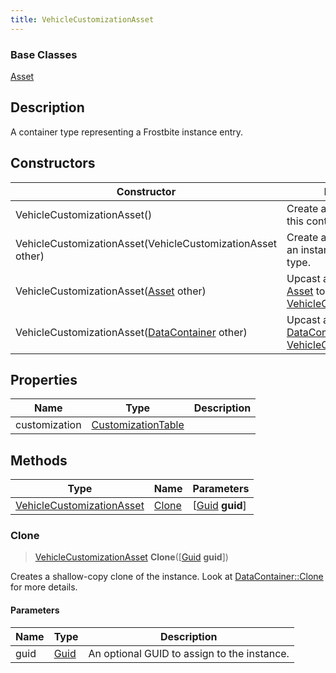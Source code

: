 ```yaml
---
title: VehicleCustomizationAsset
---
```

### Base Classes

[Asset](/vext/ref/fb/asset/)

## Description

A container type representing a Frostbite instance entry.

## Constructors

| Constructor                                                                          | Description                                                                                                                               |
| ------------------------------------------------------------------------------------ | ----------------------------------------------------------------------------------------------------------------------------------------- |
| VehicleCustomizationAsset()                                                          | Create a new instance of this container type.                                                                                             |
| VehicleCustomizationAsset(VehicleCustomizationAsset other)                           | Create a reference copy of an instance of the same type.                                                                                  |
| VehicleCustomizationAsset([Asset](/vext/ref/fb/asset/) other)                                      | Upcast an instance of type [Asset](/vext/ref/fb/asset/) to [VehicleCustomizationAsset](/vext/ref/fb/vehiclecustomizationasset/).                                      |
| VehicleCustomizationAsset([DataContainer](/vext/ref/shared/class/datacontainer) other) | Upcast an instance of type [DataContainer](/vext/ref/shared/class/datacontainer) to [VehicleCustomizationAsset](/vext/ref/fb/vehiclecustomizationasset/). |

## Properties

| Name          | Type                                     | Description |
| ------------- | ---------------------------------------- | ----------- |
| customization | [CustomizationTable](/vext/ref/fb/customizationtable/) |             |

## Methods

| Type                                                   | Name            | Parameters                                     |
| ------------------------------------------------------ | --------------- | ---------------------------------------------- |
| [VehicleCustomizationAsset](/vext/ref/fb/vehiclecustomizationasset/) | [Clone](#clone) | \[[Guid](/vext/ref/shared/class/guid) **guid**\] |

### Clone

> [VehicleCustomizationAsset](/vext/ref/fb/vehiclecustomizationasset/) **Clone**(\[[Guid](/vext/ref/shared/class/guid) **guid**\])

Creates a shallow-copy clone of the instance. Look at [DataContainer::Clone](/vext/ref/shared/class/datacontainer#clone) for more details.

#### Parameters

| Name | Type         | Description                                 |
| ---- | ------------ | ------------------------------------------- |
| guid | [Guid](/vext/ref/shared/class/guid/) | An optional GUID to assign to the instance. |
